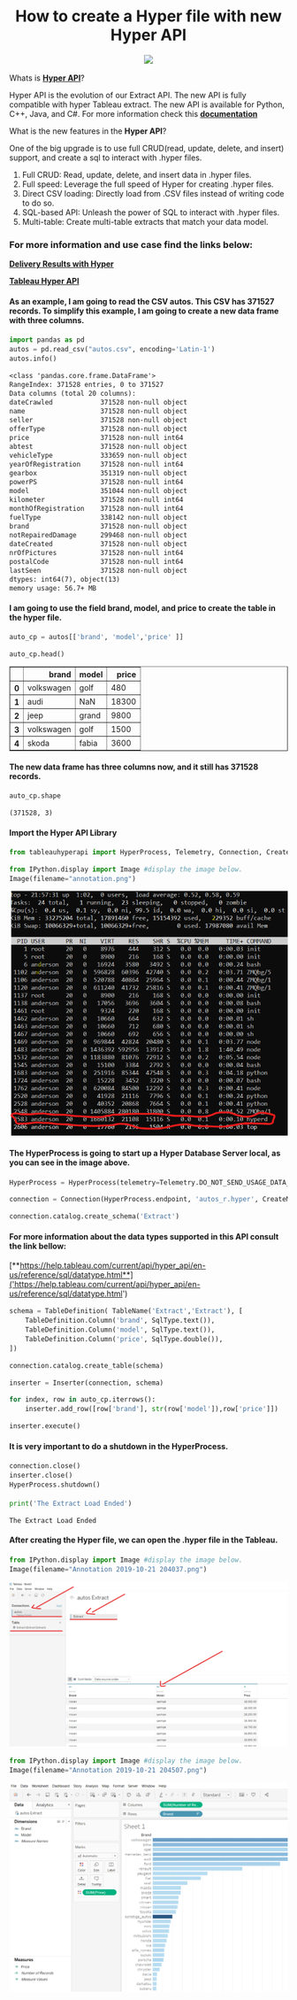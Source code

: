 
   #  <center> How to create a Hyper file with new Hyper API </center>
<center> <img src="https://cdns.tblsft.com/sites/default/files/blog/picture1_87.png"/> </center>

Whats is [**Hyper API**](https://www.tableau.com/about/blog/2019/10/deliver-results-hyper-speed)?

Hyper API is the evolution of our Extract API. The new API is fully compatible with hyper Tableau extract. The new API is available for Python, C++, Java, and C#. For more information check this [**documentation**](https://help.tableau.com/current/api/hyper_api/en-us/index.html)

What is the new features in the **Hyper API**?

One of the big upgrade is to use full CRUD(read, update, delete, and insert) support, and create a sql to interact with .hyper files. 

1. Full CRUD: Read, update, delete, and insert data in .hyper files.
2. Full speed: Leverage the full speed of Hyper for creating .hyper files.
3. Direct CSV loading: Directly load from .CSV files instead of writing code to do so.
4. SQL-based API: Unleash the power of SQL to interact with .hyper files.
5. Multi-table: Create multi-table extracts that match your data model.


### For more information and use case find the links below:
[**Delivery Results with Hyper**](https://www.tableau.com/about/blog/2019/10/deliver-results-hyper-speed)

[**Tableau Hyper API**](https://help.tableau.com/current/api/hyper_api/en-us/)


#### As an example, I am going to read the CSV autos. This CSV has 371527 records. To simplify this example, I am going to create a new data frame with three columns.


```python
import pandas as pd
autos = pd.read_csv("autos.csv", encoding='Latin-1')
autos.info()
```

    <class 'pandas.core.frame.DataFrame'>
    RangeIndex: 371528 entries, 0 to 371527
    Data columns (total 20 columns):
    dateCrawled            371528 non-null object
    name                   371528 non-null object
    seller                 371528 non-null object
    offerType              371528 non-null object
    price                  371528 non-null int64
    abtest                 371528 non-null object
    vehicleType            333659 non-null object
    yearOfRegistration     371528 non-null int64
    gearbox                351319 non-null object
    powerPS                371528 non-null int64
    model                  351044 non-null object
    kilometer              371528 non-null int64
    monthOfRegistration    371528 non-null int64
    fuelType               338142 non-null object
    brand                  371528 non-null object
    notRepairedDamage      299468 non-null object
    dateCreated            371528 non-null object
    nrOfPictures           371528 non-null int64
    postalCode             371528 non-null int64
    lastSeen               371528 non-null object
    dtypes: int64(7), object(13)
    memory usage: 56.7+ MB


#### I am going to use the field brand, model, and price to create the table in the hyper file.


```python
auto_cp = autos[['brand', 'model','price' ]]
```


```python
auto_cp.head()
```




<div>
<table border="1" class="dataframe">
  <thead>
    <tr style="text-align: right;">
      <th></th>
      <th>brand</th>
      <th>model</th>
      <th>price</th>
    </tr>
  </thead>
  <tbody>
    <tr>
      <th>0</th>
      <td>volkswagen</td>
      <td>golf</td>
      <td>480</td>
    </tr>
    <tr>
      <th>1</th>
      <td>audi</td>
      <td>NaN</td>
      <td>18300</td>
    </tr>
    <tr>
      <th>2</th>
      <td>jeep</td>
      <td>grand</td>
      <td>9800</td>
    </tr>
    <tr>
      <th>3</th>
      <td>volkswagen</td>
      <td>golf</td>
      <td>1500</td>
    </tr>
    <tr>
      <th>4</th>
      <td>skoda</td>
      <td>fabia</td>
      <td>3600</td>
    </tr>
  </tbody>
</table>
</div>



#### The new data frame has three columns now, and it still has 371528 records.


```python
auto_cp.shape
```




    (371528, 3)



#### Import the Hyper API Library


```python
from tableauhyperapi import HyperProcess, Telemetry, Connection, CreateMode, NOT_NULLABLE, NULLABLE, SqlType,TableDefinition, Inserter, escape_name, escape_string_literal, HyperException, TableName, HyperException
```


```python
from IPython.display import Image #display the image below.
Image(filename="annotation.png")
```




![png](output_10_0.png)



#### The HyperProcess is going to start up a Hyper Database Server local, as you can see in the image above.


```python
HyperProcess = HyperProcess(telemetry=Telemetry.DO_NOT_SEND_USAGE_DATA_TO_TABLEAU)
```

```python
connection = Connection(HyperProcess.endpoint, 'autos_r.hyper', CreateMode.CREATE_AND_REPLACE)
```

```python
connection.catalog.create_schema('Extract')
```

#### For more information about the data types supported in this API consult the link bellow:

[**https://help.tableau.com/current/api/hyper_api/en-us/reference/sql/datatype.html**]('https://help.tableau.com/current/api/hyper_api/en-us/reference/sql/datatype.html')



```python
schema = TableDefinition( TableName('Extract','Extract'), [
    TableDefinition.Column('brand', SqlType.text()),
    TableDefinition.Column('model', SqlType.text()),
    TableDefinition.Column('price', SqlType.double()),    
])
```


```python
connection.catalog.create_table(schema)
```


```python
inserter = Inserter(connection, schema)
```


```python
for index, row in auto_cp.iterrows():
    inserter.add_row([row['brand'], str(row['model']),row['price']])      
```


```python
inserter.execute()
```

#### It is very important to do a shutdown in the HyperProcess. 


```python
connection.close()
inserter.close()
HyperProcess.shutdown()

print('The Extract Load Ended')

```

    The Extract Load Ended


#### After creating the Hyper file, we can open the .hyper file in the Tableau.


```python
from IPython.display import Image #display the image below.
Image(filename="Annotation 2019-10-21 204037.png")
```




![png](output_25_0.png)




```python
from IPython.display import Image #display the image below.
Image(filename="Annotation 2019-10-21 204507.png")
```




![png](output_26_0.png)




```python

```
